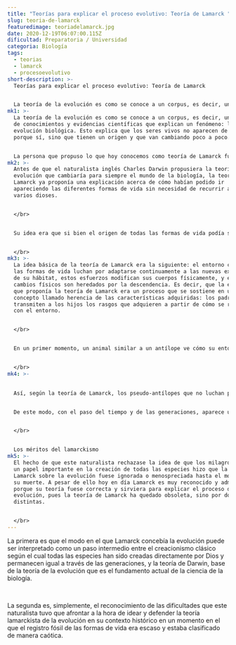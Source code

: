 ```yaml
---
title: "Teorías para explicar el proceso evolutivo: Teoría de Lamarck "
slug: teoria-de-lamarck
featuredimage: teoriadelamarck.jpg
date: 2020-12-19T06:07:00.115Z
dificultad: Preparatoria / Universidad
categoria: Biología
tags:
  - teorias
  - lamarck
  - procesoevolutivo
short-description: >-
  Teorías para explicar el proceso evolutivo: Teoría de Lamarck 


  La teoría de la evolución es como se conoce a un corpus, es decir, un conjunto de conocimientos y evidencias científicas que explican un fenómeno
mk1: >-
  La teoría de la evolución es como se conoce a un corpus, es decir, un conjunto
  de conocimientos y evidencias científicas que explican un fenómeno: la
  evolución biológica. Esto explica que los seres vivos no aparecen de la nada y
  porque sí, sino que tienen un origen y que van cambiando poco a poco.


  La persona que propuso lo que hoy conocemos como teoría de Lamarck fue Jean-Baptiste de Lamarck, fue un naturalista francés nacido en el año 1744. En su época, el estudio de los seres vivos era una disciplina totalmente distinta a lo que es hoy en día la biología, y es por eso que en ella se sostenían ideas relativas al funcionamiento de los procesos naturales en las que intervenía lo divino, algo que resultaría escandaloso para los estándares científicos actuales.
mk2: >-
  Antes de que el naturalista inglés Charles Darwin propusiera la teoría de la
  evolución que cambiaría para siempre el mundo de la biología, la teoría de
  Lamarck ya proponía una explicación acerca de cómo habían podido ir
  apareciendo las diferentes formas de vida sin necesidad de recurrir a uno o
  varios dioses.


  </br>


  Su idea era que si bien el origen de todas las formas de vida podía ser creado espontáneamente (presumiblemente por obra directa de Dios) pero que, después de esto, la evolución se iba produciendo como producto de un proceso mecánico fruto de las propiedades físicas y químicas de la materia con la que están formados los organismos y de su entorno.


  </br>
mk3: >-
  La idea básica de la teoría de Lamarck era la siguiente: el entorno cambia,
  las formas de vida luchan por adaptarse continuamente a las nuevas exigencias
  de su hábitat, estos esfuerzos modifican sus cuerpos físicamente, y estos
  cambios físicos son heredados por la descendencia. Es decir, que la evolución
  que proponía la teoría de Lamarck era un proceso que se sostiene en un
  concepto llamado herencia de las características adquiridas: los padres
  transmiten a los hijos los rasgos que adquieren a partir de cómo se relacionan
  con el entorno.


  </br>


  En un primer momento, un animal similar a un antílope ve cómo su entorno se vuelve cada vez más seco, de modo que la hierba y los arbustos empiezan a escasear cada vez más y necesita recurrir a alimentarse de las hojas de los árboles con mayor frecuencia. Esto hace que estirar el cuello se transforme en uno de los hábitos definitorios del día a día de la vida de algunos de los miembros de su especie.


  </br>
mk4: >-
  

  Así, según la teoría de Lamarck, los pseudo-antílopes que no luchan por acceder a las hojas de los árboles estirando el cuello tienden a morirse dejando poca o ninguna descendencia, mientras que los que estiran el cuello no solo sobreviven ya que al tener el cuello estirado este se prolonga, sino que esta característica física (el cuello más largo) es transmitida a su herencia.


  De este modo, con el paso del tiempo y de las generaciones, aparece una forma de vida que antes no existía: la jirafa.


  </br>


  Los méritos del lamarckismo
mk5: >-
  El hecho de que este naturalista rechazase la idea de que los milagros tienen
  un papel importante en la creación de todas las especies hizo que la teoría de
  Lamarck sobre la evolución fuese ignorada o menospreciada hasta el momento de
  su muerte. A pesar de ello hoy en día Lamarck es muy reconocido y admirado no
  porque su teoría fuese correcta y sirviera para explicar el proceso de la
  evolución, pues la teoría de Lamarck ha quedado obsoleta, sino por dos razones
  distintas.


  </br>
---
```



La primera es que el modo en el que Lamarck concebía la evolución puede ser interpretado como un paso intermedio entre el creacionismo clásico según el cual todas las especies han sido creadas directamente por Dios y permanecen igual a través de las generaciones, y la teoría de Darwin, base de la teoría de la evolución que es el fundamento actual de la ciencia de la biología.

</br>

La segunda es, simplemente, el reconocimiento de las dificultades que este naturalista tuvo que afrontar a la hora de idear y defender la teoría lamarckista de la evolución en su contexto histórico en un momento en el que el registro fósil de las formas de vida era escaso y estaba clasificado de manera caótica.